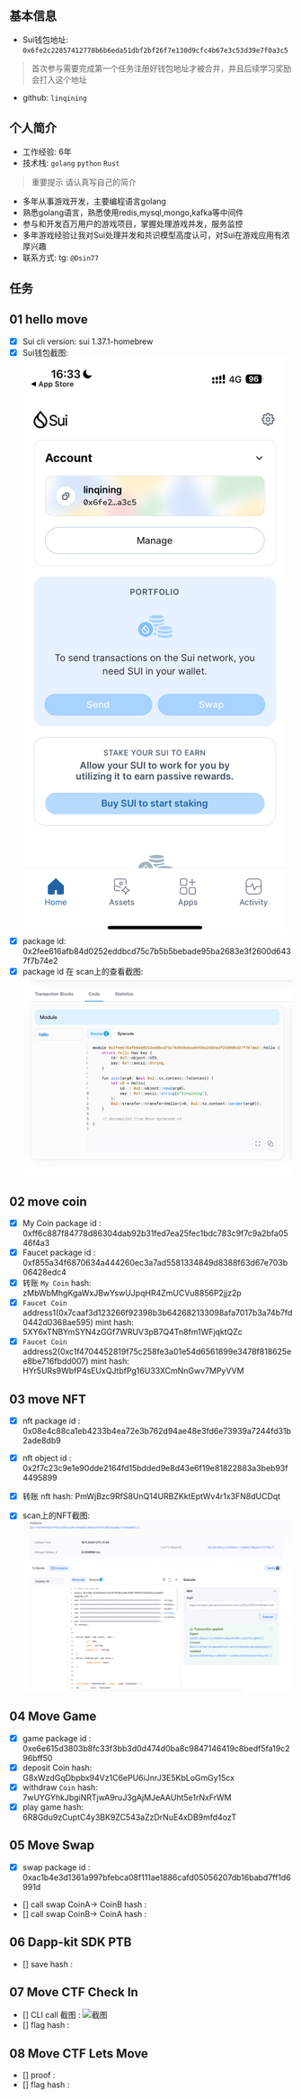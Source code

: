 ## 基本信息
- Sui钱包地址: `0x6fe2c22857412778b6b6eda51dbf2bf26f7e130d9cfc4b67e3c53d39e7f0a3c5`
> 首次参与需要完成第一个任务注册好钱包地址才被合并，并且后续学习奖励会打入这个地址
- github: `linqining`

## 个人简介
- 工作经验: 6年
- 技术栈: `golang` `python` `Rust`
> 重要提示 请认真写自己的简介
- 多年从事游戏开发，主要编程语言golang
- 熟悉golang语言，熟悉使用redis,mysql,mongo,kafka等中间件
- 参与和开发百万用户的游戏项目，掌握处理游戏并发，服务监控
- 多年游戏经验让我对Sui处理并发和共识模型高度认可，对Sui在游戏应用有浓厚兴趣
- 联系方式: tg: `@Dsin77` 

## 任务

##   01 hello move  
- [x] Sui cli version: sui 1.37.1-homebrew
- [x] Sui钱包截图: ![Sui钱包截图](./images/IMG_3635.PNG)
- [x] package id: 0x2fee616afb84d0252eddbcd75c7b5b5bebade95ba2683e3f2600d6437f7b74e2
- [x] package id 在 scan上的查看截图:![Scan截图](./images/img.png)

##   02 move coin
- [x] My Coin package id : 0xff6c887f84778d86304dab92b31fed7ea25fec1bdc783c9f7c9a2bfa0546f4a3
- [x] Faucet package id : 0xf855a34f6870634a444260ec3a7ad5581334849d8388f63d67e703b06428edc4
- [x] 转账 `My Coin` hash: zMbWbMhgKgaWxJBwYswUJpqHR4ZmUCVu8856P2jjz2p
- [x] `Faucet Coin` address1(0x7caaf3d123266f92398b3b642682133098afa7017b3a74b7fd0442d0368ae595) mint hash: 5XY6xTNBYmSYN4zGGf7WRUV3pB7Q4Tn8fm1WFjqktQZc
- [x] `Faucet Coin` address2(0xc1f4704452819f75c258fe3a01e54d6561899e3478f818625ee8be716fbdd007) mint hash: HYr5URs9WbfP4sEUxQJtbfPg16U33XCmNnGwv7MPyVVM

##   03 move NFT
- [x] nft package id : 0x08e4c88ca1eb4233b4ea72e3b762d94ae48e3fd6e73939a7244fd31b2ade8db9
- [x] nft object id : 0x2f7c23c9e1e90dde2164fd15bdded9e8d43e6f19e81822883a3beb93f4495899
- [x] 转账 nft  hash: PmWjBzc9RfS8UnQ14URBZKktEptWv4r1x3FN8dUCDqt
- [x] scan上的NFT截图:![Scan截图](./images/nft_mint.png)
  

##   04 Move Game
- [x] game package id : 0xe6e615d3803b8fc33f3bb3d0d474d0ba8c9847146419c8bedf5fa19c296bff50
- [x] deposit Coin hash: G8xWzdGqDbpbx94Vz1C6ePU6iJnrJ3E5KbLoGmGy15cx
- [x] withdraw `Coin` hash: 7wUYGYhkJbgiNRTjwA9ruJ3gAjMJeAAUht5e1rNxFrWM
- [x] play game hash: 6R8Gdu9zCuptC4y3BK9ZC543aZzDrNuE4xDB9mfd4ozT

##   05 Move Swap
- [x] swap package id : 0xac1b4e3d1361a997bfebca08f111ae1886cafd05056207db16babd7ff1d6991d
- [] call swap CoinA-> CoinB  hash :
- [] call swap CoinB-> CoinA  hash :

##   06 Dapp-kit SDK PTB
- [] save hash :

##   07 Move CTF Check In
- [] CLI call 截图 : ![截图](./images/你的图片地址)
- [] flag hash :

##   08 Move CTF Lets Move
- [] proof : 
- [] flag hash :
